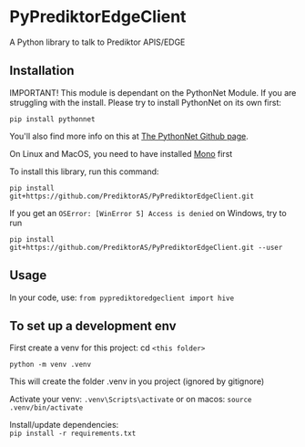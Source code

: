 # PyPrediktorEdgeClient
A Python library to talk to Prediktor APIS/EDGE


## Installation
IMPORTANT! This module is dependant on the PythonNet Module. If you are struggling with the install. Please try to install PythonNet on its own first:
```
pip install pythonnet
```
You'll also find more info on this at [The PythonNet Github page](https://github.com/pythonnet/pythonnet/wiki/Troubleshooting-on-Windows,-Linux,-and-OSX).

On Linux and MacOS, you need to have installed [Mono](https://www.mono-project.com/) first


To install this library, run this command: 
```
pip install git+https://github.com/PrediktorAS/PyPrediktorEdgeClient.git
```

If you get an `OSError: [WinError 5] Access is denied` on Windows, try to run 
```
pip install git+https://github.com/PrediktorAS/PyPrediktorEdgeClient.git --user
```

## Usage
In your code, use:
`from pyprediktoredgeclient import hive`

## To set up a development env
First create a venv for this project: cd `<this folder>`

`python -m venv .venv`

This will create the folder .venv in you project (ignored by gitignore)

Activate your venv:
`.venv\Scripts\activate`
or on macos:
`source .venv/bin/activate`

Install/update dependencies:  
`pip install -r requirements.txt`

